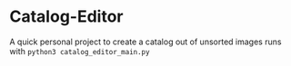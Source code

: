 # Catalog-Editor
A quick personal project to create a catalog out of unsorted images
runs with `python3 catalog_editor_main.py`
